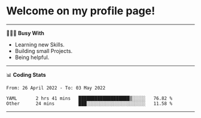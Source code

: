 # Welcome on my profile page!
<!-- print(("dralla"[::-1]+"s").capitalize()) -->

---
👨🏻‍💻 **Busy With**
* Learning new Skills.
* Building small Projects.
* Being helpful.

---
📊 **Coding Stats**
<!--START_SECTION:waka-->

```text
From: 26 April 2022 - To: 03 May 2022

YAML       2 hrs 41 mins   ███████████████████▒░░░░░   76.82 %
Other      24 mins         ███░░░░░░░░░░░░░░░░░░░░░░   11.58 %
```

<!--END_SECTION:waka-->
---
